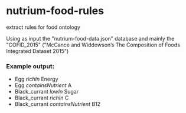 # nutrium-food-rules
extract rules for food ontology

Using as input the "nutrium-food-data.json" database and mainly the "COFID_2015" ("McCance and Widdowson’s The Composition of Foods Integrated Dataset 2015")

### Example output:
 - Egg *richIn* Energy
 - Egg *containsNutrient* A
 - Black_currant *lowIn* Sugar
 - Black_currant *richIn* C
 - Black_currant *containsNutrient* B12
